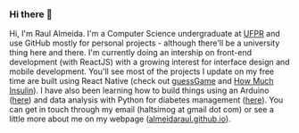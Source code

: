 ### Hi there 👋

<!--
**almeidaraul/almeidaraul** is a ✨ _special_ ✨ repository because its `README.md` (this file) appears on your GitHub profile.

Here are some ideas to get you started:

- 🔭 I’m currently working on ...
- 🌱 I’m currently learning ...
- 👯 I’m looking to collaborate on ...
- 🤔 I’m looking for help with ...
- 💬 Ask me about ...
- 📫 How to reach me: ...
- 😄 Pronouns: ...
- ⚡ Fun fact: ...
-->

Hi, I'm Raul Almeida. I'm a Computer Science undergraduate at [UFPR](https://www.ufpr.br/portalufpr/) and use GitHub mostly for personal projects - although there'll be a university thing here and there. I'm currently doing an intership on front-end development (with ReactJS) with a growing interest for interface design and mobile development. 
You'll see most of the projects I update on my free time are built using React Native (check out [guessGame](https://github.com/almeidaraul/guessgame) and [How Much Insulin](https://github.com/almeidaraul/hmi)). I have also been learning how to build things using an Arduino ([here](https://github.com/almeidaraul/arduino_basics)) and data analysis with Python for diabetes management ([here](https://github.com/almeidaraul/bsia)).
You can get in touch through my email (haltsimog at gmail dot com) or see a little more about me on my webpage ([almeidaraul.github.io](https://almeidaraul.github.io)).
